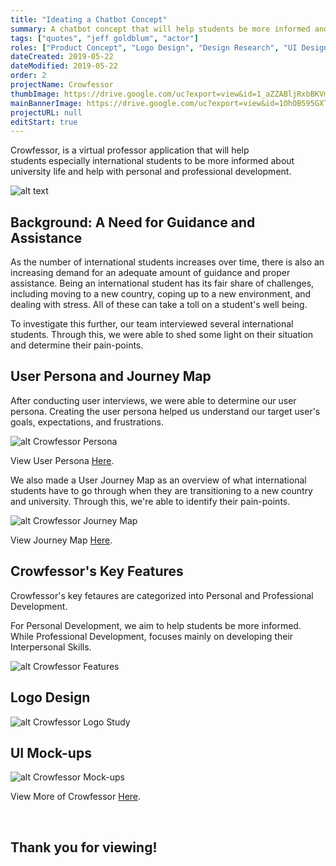 ```yaml
---
title: "Ideating a Chatbot Concept"
summary: A chatbot concept that will help students be more informed and assist them towards personal and professional development.
tags: ["quotes", "jeff goldblum", "actor"]
roles: ["Product Concept", "Logo Design", "Design Research", "UI Design", "UX"]
dateCreated: 2019-05-22
dateModified: 2019-05-22
order: 2
projectName: Crowfessor
thumbImage: https://drive.google.com/uc?export=view&id=1_aZZABljRxbBKVmF0vg8Ufh409oFV2Ha
mainBannerImage: https://drive.google.com/uc?export=view&id=1OhOB595GXT0ZtxApVH0TN6N5fxITcmVA
projectURL: null
editStart: true
---
```


Crowfessor, is a virtual professor application that will help students especially international students to be more informed about university life and help with personal and professional development.

<div class="main-img-holder">

![alt text](../src/assets/images/writing.jpg)

</div>

<h2>Background: A Need for Guidance and Assistance</h2>

As the number of international students increases over time, there is also an increasing demand for an adequate amount of guidance and proper assistance. Being an international student has its fair share of challenges, including moving to a new country, coping up to a new environment, and dealing with stress. All of these can take a toll on a student's well being.

To investigate this further, our team interviewed several international students. Through this, we were able to shed some light on their situation and determine their pain-points.

<h2>User Persona and Journey Map</h2>

After conducting user interviews, we were able to determine our user persona. Creating the user persona helped us understand our target user's goals, expectations, and frustrations.

<div class="img-holder img-holder--full-size" data-aos="fade-up">

![alt Crowfessor Persona](../src/assets/images/personaOne.jpg)

 View User Persona [Here](https://www.figma.com/file/w8qHkj3kcYuhtEgJvKX0eb/User-Persona?node-id=0%3A1).

</div>

We also made a User Journey Map as an overview of what international students have to go through when they are transitioning to a new country and university. Through this, we're able to identify their pain-points.

<div class="img-holder img-holder--full-size" data-aos="fade-up">

![alt Crowfessor Journey Map](../src/assets/images/crowfessorJourneyMap.jpg)

View Journey Map [Here](https://miro.com/app/board/o9J_krjCrlo=/).

</div>

<h2>Crowfessor's Key Features</h2>

Crowfessor's key fetaures are categorized into Personal and Professional Development.

For Personal Development, we aim to help students be more informed. While Professional Development, focuses mainly on developing their Interpersonal Skills.
<div class="img-holder img-holder--full-size" data-aos="fade-up">

![alt Crowfessor Features](../src/assets/images/crowfessorFeatures.jpg)

</div>

<h2>Logo Design</h2>

<div class="img-holder img-holder--full-size" data-aos="fade-up">

![alt Crowfessor Logo Study](../src/assets/images/crowfessorLogoStudy.jpg)

<h2>UI Mock-ups</h2>

<div class="img-holder img-holder--full-size" data-aos="fade-up">

![alt Crowfessor Mock-ups](../src/assets/images/crowfessorBottom.jpg)

View More of Crowfessor [Here](https://www.figma.com/file/NWgDCVRIxZHYfsekILSnxE/CROWFESSOR-ASSETS?node-id=57%3A123).

</div>

<br/>
<h2 class="ending-note">Thank you for viewing!</h2>